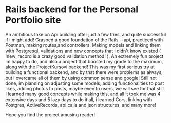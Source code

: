 # Rails backend for the Personal Portfolio site

An ambitious take on Api building after just a few tries, and quite successful if i might add! Grasped a good foundation of the Rails --api, practiced with Postman, making routes,and controllers. Making models and linking them with Postgresql, validations and new concepts that i didn't know existed ( !new_record is a crazy good validation method! ). An extremely fun project im happy to do, and also a project that boosted my grade to the maximum, along with the ProjectKursovi backend! This was my first serious try at building a functional backend, and by that there were problems as always, but i overcame all of them by using common sense and google! Still not done, im planning on adjusting some models, adding functionalities to post likes, adding photos to posts, maybe even to users, we will see for that still. 
I learned many good concepts while making this, and all it took me was 4 extensive days and 5 lazy days to do it all, i learned Cors, linking with Postgres, ActiveRecords, api calls and json structures, and many more!

Hope you find the project amusing reader!
